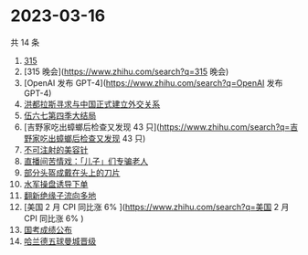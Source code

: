 # 2023-03-16

共 14 条

<!-- BEGIN ZHIHUSEARCH -->
<!-- 最后更新时间 Thu Mar 16 2023 13:18:28 GMT+0800 (China Standard Time) -->
1. [315](https://www.zhihu.com/search?q=315)
1. [315 晚会](https://www.zhihu.com/search?q=315 晚会)
1. [OpenAI 发布 GPT-4](https://www.zhihu.com/search?q=OpenAI 发布 GPT-4)
1. [洪都拉斯寻求与中国正式建立外交关系](https://www.zhihu.com/search?q=洪都拉斯寻求与中国正式建立外交关系)
1. [伍六七第四季大结局](https://www.zhihu.com/search?q=伍六七第四季大结局)
1. [吉野家吃出蟑螂后检查又发现 43 只](https://www.zhihu.com/search?q=吉野家吃出蟑螂后检查又发现 43 只)
1. [不可注射的美容针](https://www.zhihu.com/search?q=不可注射的美容针)
1. [直播间苦情戏：「儿子」们专骗老人](https://www.zhihu.com/search?q=直播间苦情戏：「儿子」们专骗老人)
1. [部分头盔成戴在头上的刀片](https://www.zhihu.com/search?q=部分头盔成戴在头上的刀片)
1. [水军操盘诱导下单](https://www.zhihu.com/search?q=水军操盘诱导下单)
1. [翻新绝缘子流向多地](https://www.zhihu.com/search?q=翻新绝缘子流向多地)
1. [美国 2 月 CPI 同比涨 6% ](https://www.zhihu.com/search?q=美国 2 月 CPI 同比涨 6% )
1. [国考成绩公布](https://www.zhihu.com/search?q=国考成绩公布)
1. [哈兰德五球曼城晋级](https://www.zhihu.com/search?q=哈兰德五球曼城晋级)
<!-- END ZHIHUSEARCH -->
